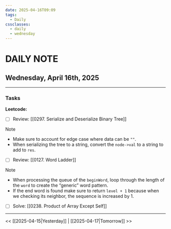 ```yaml
---
date: 2025-04-16T09:09
tags:
  - Daily
cssclasses:
  - daily
  - wednesday
---
```

# DAILY NOTE
## Wednesday, April 16th, 2025
***
### Tasks

**Leetcode:** 
- [ ] Review: [[0297. Serialize and Deserialize Binary Tree]]

>[!note]
>- Make sure to account for edge case where data can be `""`. 
>- When serializing the tree to a string, convert the `node->val` to a string to add to `res`. 

- [ ] Review: [[0127. Word Ladder]]

>[!note]
>- When processing the queue of the `beginWord`, loop through the length of the `word` to create the “generic” word pattern. 
>- If the end word is found make sure to return `level + 1` because when we checking its neighbor, the sequence is increased by 1. 

- [ ] Solve: [[0238. Product of Array Except Self]]










***
<< [[2025-04-15|Yesterday]] | [[2025-04-17|Tomorrow]] >>